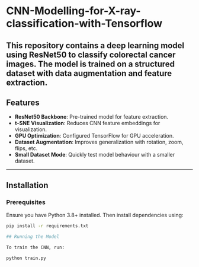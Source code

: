 # CNN-Modelling-for-X-ray-classification-with-Tensorflow

This repository contains a deep learning model using **ResNet50** to classify colorectal cancer images. The model is trained on a structured dataset with **data augmentation** and **feature extraction**.
---
## Features
- **ResNet50 Backbone**: Pre-trained model for feature extraction.
- **t-SNE Visualization**: Reduces CNN feature embeddings for visualization.
- **GPU Optimization**: Configured TensorFlow for GPU acceleration.
- **Dataset Augmentation**: Improves generalization with rotation, zoom, flips, etc.
- **Small Dataset Mode**: Quickly test model behaviour with a smaller dataset.
---

## Installation

### Prerequisites

Ensure you have Python 3.8+ installed. Then install dependencies using:

```bash
pip install -r requirements.txt

## Running the Model

To train the CNN, run:

python train.py

